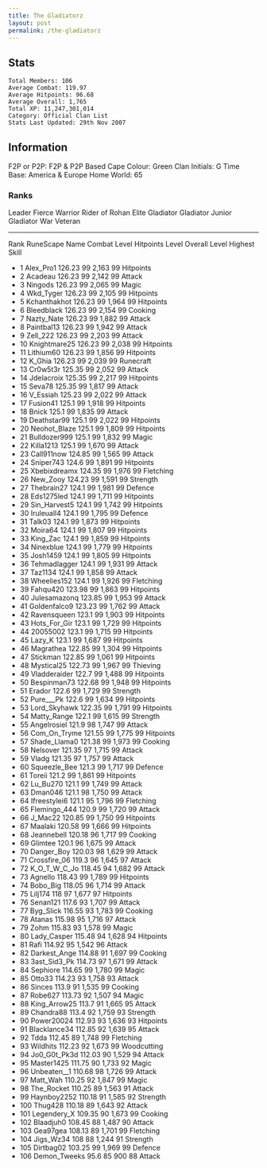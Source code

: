 ```yaml
---
title: The Gladiatorz
layout: post
permalink: /the-gladiatorz
---
```


## Stats

    Total Members: 106
    Average Combat: 119.97
    Average Hitpoints: 96.68
    Average Overall: 1,765
    Total XP: 11,247,301,014
    Category: Official Clan List
    Stats Last Updated: 29th Nov 2007

	
## Information

F2P or P2P: F2P & P2P Based
Cape Colour: Green
Clan Initials: G
Time Base: America & Europe
Home World: 65

### Ranks
Leader	Fierce Warrior	Rider of Rohan	Elite Gladiator
Gladiator	Junior Gladiator	War Veteran

---

Rank 	RuneScape Name 	Combat Level 	Hitpoints Level 	Overall Level 	Highest Skill
- 1 	Alex_Pro1 	126.23 	99 	2,163 	99 Hitpoints	
- 2 	Acadeau 	126.23 	99 	2,142 	99 Attack	
- 3 	Ningods 	126.23 	99 	2,065 	99 Magic	
- 4 	Wkd_Tyger 	126.23 	99 	2,105 	99 Hitpoints	
- 5 	Kchanthakhot 	126.23 	99 	1,964 	99 Hitpoints	
- 6 	Bleedblack 	126.23 	99 	2,154 	99 Cooking	
- 7 	Nazty_Nate 	126.23 	99 	1,882 	99 Attack	
- 8 	Paintbal13 	126.23 	99 	1,942 	99 Attack	
- 9 	Zell_222 	126.23 	99 	2,203 	99 Attack	
- 10 	Knightmare25 	126.23 	99 	2,038 	99 Hitpoints	
- 11 	Lithium60 	126.23 	99 	1,856 	99 Hitpoints	
- 12 	K_Ghia 	126.23 	99 	2,039 	99 Runecraft	
- 13 	Cr0w5t3r 	125.35 	99 	2,052 	99 Attack	
- 14 	Jdelacroix 	125.35 	99 	2,217 	99 Hitpoints	
- 15 	Seva78 	125.35 	99 	1,817 	99 Attack	
- 16 	V_Essiah 	125.23 	99 	2,022 	99 Attack	
- 17 	Fusion41 	125.1 	99 	1,918 	99 Hitpoints	
- 18 	Bnick 	125.1 	99 	1,835 	99 Attack	
- 19 	Deathstar99 	125.1 	99 	2,022 	99 Hitpoints	
- 20 	Neohot_Blaze 	125.1 	99 	1,809 	99 Hitpoints	
- 21 	Bulldozer999 	125.1 	99 	1,832 	99 Magic	
- 22 	Killa1213 	125.1 	99 	1,670 	99 Attack	
- 23 	Call911now 	124.85 	99 	1,565 	99 Attack	
- 24 	Sniper743 	124.6 	99 	1,891 	99 Hitpoints	
- 25 	Xbebixdreamx 	124.35 	99 	1,976 	99 Fletching	
- 26 	New_Zooy 	124.23 	99 	1,591 	99 Strength	
- 27 	Thebrain27 	124.1 	99 	1,981 	99 Defence	
- 28 	Eds1275led 	124.1 	99 	1,711 	99 Hitpoints	
- 29 	Sin_Harvest5 	124.1 	99 	1,742 	99 Hitpoints	
- 30 	Iruleuall4 	124.1 	99 	1,795 	99 Defence	
- 31 	Talk03 	124.1 	99 	1,873 	99 Hitpoints	
- 32 	Moira64 	124.1 	99 	1,807 	99 Hitpoints	
- 33 	King_Zac 	124.1 	99 	1,859 	99 Hitpoints	
- 34 	Ninexblue 	124.1 	99 	1,779 	99 Hitpoints	
- 35 	Josh1459 	124.1 	99 	1,805 	99 Hitpoints	
- 36 	Tehmadlagger 	124.1 	99 	1,931 	99 Attack	
- 37 	Taz1134 	124.1 	99 	1,858 	99 Attack	
- 38 	Wheelies152 	124.1 	99 	1,926 	99 Fletching	
- 39 	Fahqu420 	123.98 	99 	1,863 	99 Hitpoints	
- 40 	Julesamazonq 	123.85 	99 	1,953 	99 Attack	
- 41 	Goldenfalco9 	123.23 	99 	1,762 	99 Attack	
- 42 	Ravensqueen 	123.1 	99 	1,903 	99 Hitpoints	
- 43 	Hots_For_Gir 	123.1 	99 	1,729 	99 Hitpoints	
- 44 	20055002 	123.1 	99 	1,715 	99 Hitpoints	
- 45 	Lazy_K 	123.1 	99 	1,687 	99 Hitpoints	
- 46 	Magrathea 	122.85 	99 	1,304 	99 Hitpoints	
- 47 	Stickman 	122.85 	99 	1,061 	99 Hitpoints	
- 48 	Mystical25 	122.73 	99 	1,967 	99 Thieving	
- 49 	Vladderaider 	122.7 	99 	1,488 	99 Hitpoints	
- 50 	Bespinman73 	122.68 	99 	1,948 	99 Hitpoints	
- 51 	Erador 	122.6 	99 	1,729 	99 Strength	
- 52 	Pure___Pk 	122.6 	99 	1,634 	99 Hitpoints	
- 53 	Lord_Skyhawk 	122.35 	99 	1,791 	99 Hitpoints	
- 54 	Matty_Range 	122.1 	99 	1,615 	99 Strength	
- 55 	Angelrosiel 	121.9 	98 	1,747 	99 Attack	
- 56 	Com_On_Tryme 	121.55 	99 	1,775 	99 Hitpoints	
- 57 	Shade_Llama0 	121.38 	99 	1,973 	99 Cooking	
- 58 	Nelsover 	121.35 	97 	1,715 	99 Attack	
- 59 	Vladg 	121.35 	97 	1,757 	99 Attack	
- 60 	Squeezle_Bee 	121.3 	99 	1,717 	99 Defence	
- 61 	Toreii 	121.2 	99 	1,861 	99 Hitpoints	
- 62 	Lu_Bu270 	121.1 	99 	1,749 	99 Attack	
- 63 	Dman046 	121.1 	98 	1,750 	99 Attack	
- 64 	Ifreestylei6 	121.1 	95 	1,796 	99 Fletching	
- 65 	Flemingo_444 	120.9 	99 	1,720 	99 Attack	
- 66 	J_Mac22 	120.85 	99 	1,750 	99 Hitpoints	
- 67 	Maalaki 	120.58 	99 	1,666 	99 Hitpoints	
- 68 	Jeannebell 	120.18 	96 	1,717 	99 Cooking	
- 69 	Glimtee 	120.1 	96 	1,675 	99 Attack	
- 70 	Danger_Boy 	120.03 	98 	1,629 	99 Attack	
- 71 	Crossfire_06 	119.3 	96 	1,645 	97 Attack	
- 72 	K_O_T_W_C_Jo 	118.45 	94 	1,682 	99 Attack	
- 73 	Agnello 	118.43 	99 	1,789 	99 Hitpoints	
- 74 	Bobo_Big 	118.05 	96 	1,714 	99 Attack	
- 75 	Lilj174 	118 	97 	1,677 	97 Hitpoints	
- 76 	Senan121 	117.6 	93 	1,707 	99 Attack	
- 77 	Byg_Slick 	116.55 	93 	1,783 	99 Cooking	
- 78 	Atanas 	115.98 	95 	1,716 	97 Attack	
- 79 	Zohm 	115.83 	93 	1,578 	99 Magic	
- 80 	Lady_Casper 	115.48 	94 	1,628 	94 Hitpoints	
- 81 	Rafi 	114.92 	95 	1,542 	96 Attack	
- 82 	Darkest_Ange 	114.88 	91 	1,697 	99 Cooking	
- 83 	3ast_Sid3_Pk 	114.73 	97 	1,671 	99 Attack	
- 84 	Sephiore 	114.65 	99 	1,780 	99 Magic	
- 85 	Otto33 	114.23 	93 	1,758 	93 Attack	
- 86 	Sinces 	113.9 	91 	1,535 	99 Cooking	
- 87 	Robe627 	113.73 	92 	1,507 	94 Magic	
- 88 	King_Arrow25 	113.7 	91 	1,665 	95 Attack	
- 89 	Chandra88 	113.4 	92 	1,759 	93 Strength	
- 90 	Power20024 	112.93 	93 	1,636 	93 Hitpoints	
- 91 	Blacklance34 	112.85 	92 	1,639 	95 Attack	
- 92 	Tdda 	112.45 	89 	1,748 	99 Fletching	
- 93 	Wildhits 	112.23 	92 	1,673 	99 Woodcutting	
- 94 	Jo0_G0t_Pk3d 	112.03 	90 	1,529 	94 Attack	
- 95 	Master1425 	111.75 	90 	1,733 	92 Magic	
- 96 	Unbeaten__1 	110.68 	98 	1,726 	99 Attack	
- 97 	Matt_Wah 	110.25 	92 	1,847 	99 Magic	
- 98 	The_Rocket 	110.25 	89 	1,563 	91 Attack	
- 99 	Haynboy2252 	110.18 	91 	1,585 	92 Strength	
- 100 	Thug428 	110.18 	89 	1,643 	92 Attack	
- 101 	Legendery_X 	109.35 	90 	1,673 	99 Cooking	
- 102 	Blaadjuh0 	108.45 	88 	1,487 	90 Attack	
- 103 	Gea97gea 	108.13 	89 	1,701 	99 Fletching	
- 104 	Jigs_Wz34 	108 	88 	1,244 	91 Strength	
- 105 	Dirtbag02 	103.25 	99 	1,969 	99 Defence	
- 106 	Demon_Tweeks 	95.6 	85 	900 	88 Attack
